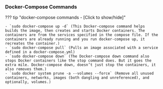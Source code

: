 ### Docker-Compose Commands

??? tip "docker-compose commands - [Click to show/hide]"

    - `sudo docker-compose up -d` (This Docker-compose command helps builds the image, then creates and starts Docker containers. The containers are from the services specified in the compose file. If the containers are already running and you run docker-compose up, it recreates the container.)
    - `sudo docker-compose pull` (Pulls an image associated with a service defined in a docker-compose.yml)
    - `sudo docker-compose down` (The Docker-compose down command also stops Docker containers like the stop command does. But it goes the extra mile. Docker-compose down, doesn’t just stop the containers, it also removes them.)
    - `sudo docker system prune -a --volumes --force` (Remove all unused containers, networks, images (both dangling and unreferenced), and optionally, volumes.)

